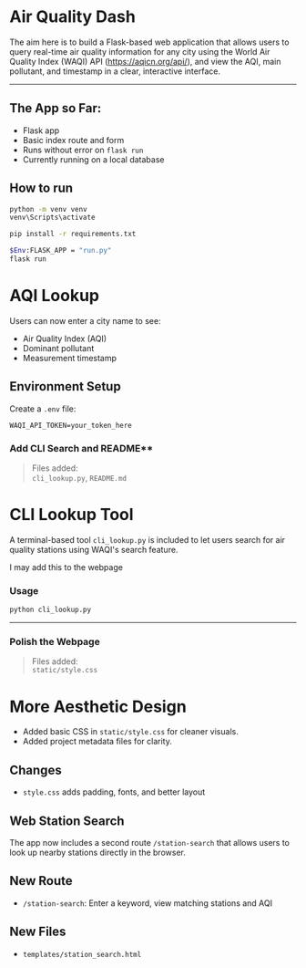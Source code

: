 # Air Quality Dash

The aim here is to build a Flask-based web application that allows users to query real-time air quality information for any city using the World Air Quality Index (WAQI) API (https://aqicn.org/api/), and view the AQI, main pollutant, and timestamp in a clear, interactive interface.

-----------------------


## The App so Far:
- Flask app
- Basic index route and form
- Runs without error on `flask run`
- Currently running on a local database

## How to run

```bash
python -m venv venv
venv\Scripts\activate

pip install -r requirements.txt

$Env:FLASK_APP = "run.py"
flask run

```


# AQI Lookup

Users can now enter a city name to see:

- Air Quality Index (AQI)
- Dominant pollutant
- Measurement timestamp


## Environment Setup

Create a `.env` file:

```env
WAQI_API_TOKEN=your_token_here

```

### Add CLI Search and README**

> Files added:  
`cli_lookup.py`, `README.md`

# CLI Lookup Tool
A terminal-based tool `cli_lookup.py` is included to let users search for air quality stations using WAQI's search feature.

I may add this to the webpage

### Usage
```bash
python cli_lookup.py
```


---

### Polish the Webpage

> Files added:  
`static/style.css`


# More Aesthetic Design

- Added basic CSS in `static/style.css` for cleaner visuals.
- Added project metadata files for clarity.

## Changes
- `style.css` adds padding, fonts, and better layout


## Web Station Search

The app now includes a second route `/station-search` that allows users to look up nearby stations directly in the browser.

## New Route
- `/station-search`: Enter a keyword, view matching stations and AQI

## New Files
- `templates/station_search.html`